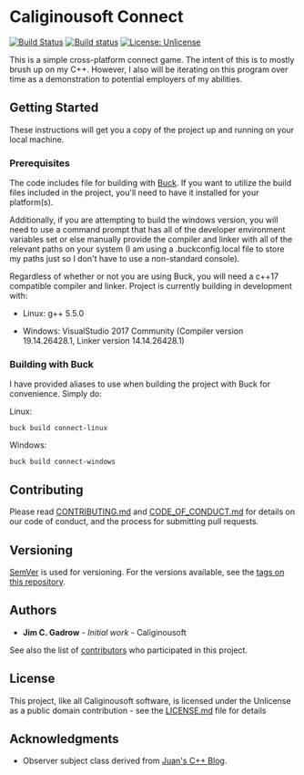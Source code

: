 # Caliginousoft Connect

[![Build Status](https://travis-ci.org/jgadrow/connect.svg?branch=master)](https://travis-ci.org/jgadrow/connect)
[![Build status](https://ci.appveyor.com/api/projects/status/tge1i8kh84f2le58?svg=true)](https://ci.appveyor.com/project/jgadrow/connect)
[![License: Unlicense](https://img.shields.io/badge/license-Unlicense-blue.svg)](http://unlicense.org/)

This is a simple cross-platform connect game. The intent of this is to mostly brush up on my C++. However, I also will be iterating on this program over time as a demonstration to potential employers of my abilities.

## Getting Started

These instructions will get you a copy of the project up and running on your local machine.

### Prerequisites

The code includes file for building with [Buck](https://buckbuild.com/ "Buck's Website"). If you want to utilize the build files included in the project, you'll need to have it installed for your platform(s).

Additionally, if you are attempting to build the windows version, you will need to use a command prompt that has all of the developer environment variables set or else manually provide the compiler and linker with all of the relevant paths on your system (I am using a .buckconfig.local file to store my paths just so I don't have to use a non-standard console).

Regardless of whether or not you are using Buck, you will need a c\++17 compatible compiler and linker. Project is currently building in development with:

* Linux: g++ 5.5.0

* Windows: VisualStudio 2017 Community (Compiler version 19.14.26428.1, Linker version 14.14.26428.1)

### Building with Buck

I have provided aliases to use when building the project with Buck for convenience. Simply do:

Linux:
```
buck build connect-linux
```

Windows:
```
buck build connect-windows
```

## Contributing

Please read [CONTRIBUTING.md](CONTRIBUTING.md) and [CODE_OF_CONDUCT.md](CODE_OF_CONDUCT.md) for details on our code of conduct, and the process for submitting pull requests.

## Versioning

[SemVer](http://semver.org/) is used for versioning. For the versions available, see the [tags on this repository](https://github.com/jgadrow/connect/tags).

## Authors

* **Jim C. Gadrow** - *Initial work* - Caliginousoft

See also the list of [contributors](https://github.com/jgadrow/connect/contributors) who participated in this project.

## License

This project, like all Caliginousoft software, is licensed under the Unlicense as a public domain contribution - see the [LICENSE.md](LICENSE.md) file for details

## Acknowledgments

* Observer subject class derived from [Juan's C++ Blog](https://juanchopanzacpp.wordpress.com/2013/02/24/simple-observer-pattern-implementation-c11/).
